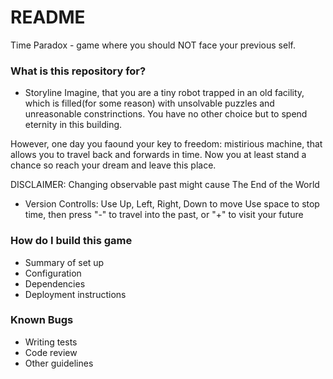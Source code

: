 # README #

Time Paradox - game where you should NOT face your previous self.

### What is this repository for? ###

* Storyline
Imagine, that you are a tiny robot trapped in an old facility, which is filled(for some reason) with unsolvable puzzles and unreasonable constrinctions. You have no other choice but to spend eternity in this building. 

However, one day you faound your key to freedom: mistirious machine, that allows you to travel back and forwards in time. Now you at least stand a chance so reach your dream and leave this place.

DISCLAIMER: Changing observable past might cause The End of the World

* Version
Controlls:
Use Up, Left, Right, Down to move
Use space to stop time, then press "-" to travel into the past, or "+" to visit your future

### How do I build this game ###

* Summary of set up
* Configuration
* Dependencies
* Deployment instructions

### Known Bugs ###

* Writing tests
* Code review
* Other guidelines